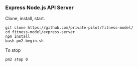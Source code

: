 ### Express Node.js API Server

Clone, install, start.
```
git clone https://github.com/private-pilot/fitness-model/
cd fitness-model/express-server
npm install
bash pm2-begin.sh
```

To stop
```
pm2 stop 0
```
